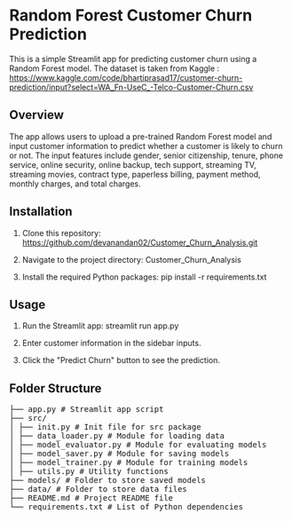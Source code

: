 # Random Forest Customer Churn Prediction

This is a simple Streamlit app for predicting customer churn using a Random Forest model.
The dataset is taken from Kaggle : https://www.kaggle.com/code/bhartiprasad17/customer-churn-prediction/input?select=WA_Fn-UseC_-Telco-Customer-Churn.csv

## Overview

The app allows users to upload a pre-trained Random Forest model and input customer information to predict whether a customer is likely to churn or not. The input features include gender, senior citizenship, tenure, phone service, online security, online backup, tech support, streaming TV, streaming movies, contract type, paperless billing, payment method, monthly charges, and total charges.

## Installation

1. Clone this repository:
   https://github.com/devanandan02/Customer_Churn_Analysis.git

2. Navigate to the project directory:
   Customer_Churn_Analysis

3. Install the required Python packages:
   pip install -r requirements.txt

## Usage

1. Run the Streamlit app:
   streamlit run app.py

2. Enter customer information in the sidebar inputs.

3. Click the "Predict Churn" button to see the prediction.

## Folder Structure
<pre>
├── app.py # Streamlit app script
├── src/
│ ├── init.py # Init file for src package
│ ├── data_loader.py # Module for loading data
│ ├── model_evaluator.py # Module for evaluating models
│ ├── model_saver.py # Module for saving models
│ ├── model_trainer.py # Module for training models
│ ├── utils.py # Utility functions
├── models/ # Folder to store saved models
├── data/ # Folder to store data files
├── README.md # Project README file
└── requirements.txt # List of Python dependencies
<pre>